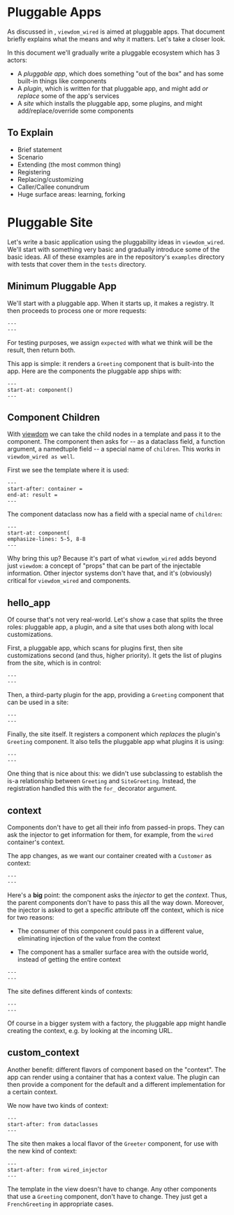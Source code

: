 # Pluggable Apps

As discussed in [](./why), `viewdom_wired` is aimed at pluggable apps.
That document briefly explains what the means and why it matters.
Let's take a closer look.

In this document we'll gradually write a pluggable ecosystem which has 3 actors:

- A *pluggable app*, which does something "out of the box" and has some built-in things like components
- A *plugin*, which is written for that pluggable app, and might add *or replace* some of the app's services
- A *site* which installs the pluggable app, some plugins, and might add/replace/override some components

## To Explain
- Brief statement
- Scenario
- Extending (the most common thing)
- Registering
- Replacing/customizing
- Caller/Callee conundrum
- Huge surface areas: learning, forking

# Pluggable Site

Let's write a basic application using the pluggability ideas in `viewdom_wired`.
We'll start with something very basic and gradually introduce some of the basic ideas.
All of these examples are in the repository's `examples` directory with tests that cover them in the `tests` directory.

## Minimum Pluggable App

We'll start with a pluggable app.
When it starts up, it makes a registry.
It then proceeds to process one or more requests:

```{literalinclude} ../examples/pluggable/hello_world/app.py
---
---
```

For testing purposes, we assign `expected` with what we think will be the result, then return both.

This app is simple: it renders a `Greeting` component that is built-into the app.
Here are the components the pluggable app ships with:

```{literalinclude} ../examples/pluggable/hello_world/components.py
---
start-at: component()
---
```

## Component Children

With [viewdom](viewdom:index) we can take the child nodes in a template and pass it to the component.
The component then asks for -- as a dataclass field, a function argument, a namedtuple field -- a special name of `children`.
This works in `viewdom_wired as well`.

First we see the template where it is used:

```{literalinclude} ../examples/pluggable/hello_children/app.py
---
start-after: container =
end-at: result =
---
```

The component dataclass now has a field with a special name of `children`:

```{literalinclude} ../examples/pluggable/hello_children/components.py
---
start-at: component(
emphasize-lines: 5-5, 8-8
---
```

Why bring this up?
Because it's part of what `viewdom_wired` adds beyond just `viewdom`: a concept of "props" that can be part of the injectable information.
Other injector systems don't have that, and it's (obviously) critical for `viewdom_wired` and components.

## hello_app

Of course that's not very real-world.
Let's show a case that splits the three roles: pluggable app, a plugin, and a site that uses both along with local customizations.

First, a pluggable app, which scans for plugins first, then site customizations second (and thus, higher priority).
It gets the list of plugins from the site, which is in control:

```{literalinclude} ../examples/pluggable/hello_app/app.py
---
---
```

Then, a third-party plugin for the app, providing a `Greeting` component that can be used in a site:

```{literalinclude} ../examples/pluggable/hello_app/plugins/greeting.py
---
---
```

Finally, the site itself.
It registers a component which *replaces* the plugin's `Greeting` component.
It also tells the pluggable app what plugins it is using:

```{literalinclude} ../examples/pluggable/hello_app/site.py
---
---
```

One thing that is nice about this: we didn't use subclassing to establish the is-a relationship between `Greeting` and `SiteGreeting`.
Instead, the registration handled this with the `for_` decorator argument.

## context

Components don't have to get all their info from passed-in props.
They can ask the injector to get information for them, for example, from the `wired` container's context.

The app changes, as we want our container created with a `Customer` as context:

```{literalinclude} ../examples/pluggable/context/app/__init__.py
---
---
```

Here's a **big** point: the component asks the *injector* to get the *context*.
Thus, the parent components don't have to pass this all the way down.
Moreover, the injector is asked to get a specific attribute off the context, which is nice for two reasons:

- The consumer of this component could pass in a different value, eliminating injection of the value from the context

- The component has a smaller surface area with the outside world, instead of getting the entire context

```{literalinclude} ../examples/pluggable/context/plugins/greeting.py
---
---
```

The site defines different kinds of contexts:

```{literalinclude} ../examples/pluggable/context/site/contexts.py
---
---
```

Of course in a bigger system with a factory, the pluggable app might handle creating the context, e.g. by looking at the incoming URL.

## custom_context

Another benefit: different flavors of component based on the "context".
The app can render using a container that has a context value.
The plugin can then provide a component for the default and a different implementation for a certain context.

We now have two kinds of context:

```{literalinclude} ../examples/pluggable/custom_context/site/contexts.py
---
start-after: from dataclasses
---
```

The site then makes a local flavor of the `Greeter` component, for use with the new kind of context:

```{literalinclude} ../examples/pluggable/custom_context/site/components.py
---
start-after: from wired_injector
---
```

The template in the view doesn't have to change.
Any other components that use a `Greeting` component, don't have to change.
They just get a `FrenchGreeting` in appropriate cases.
